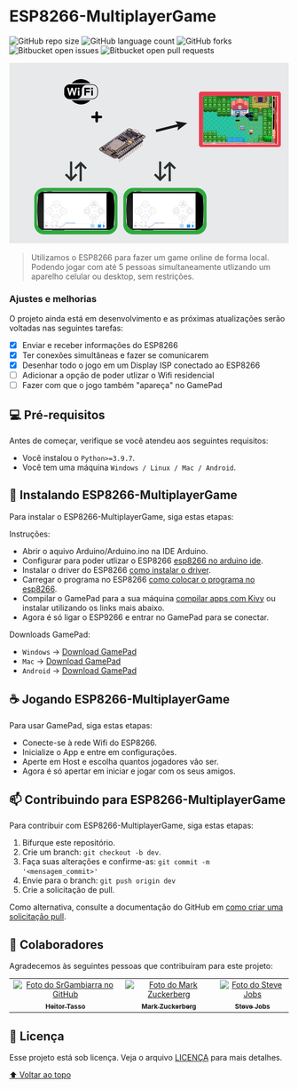 # ESP8266-MultiplayerGame

<!---Esses são exemplos. Veja https://shields.io para outras pessoas ou para personalizar este conjunto de escudos. Você pode querer incluir dependências, status do projeto e informações de licença aqui--->

![GitHub repo size](https://img.shields.io/github/repo-size/SrGambiarra/ESP8266-MultiplayerGame?style=for-the-badge)
![GitHub language count](https://img.shields.io/github/languages/count/SrGambiarra/ESP8266-MultiplayerGame?style=for-the-badge)
![GitHub forks](https://img.shields.io/github/forks/SrGambiarra/ESP8266-MultiplayerGame?style=for-the-badge)
![Bitbucket open issues](https://img.shields.io/bitbucket/issues/SrGambiarra/ESP8266-MultiplayerGame?style=for-the-badge)
![Bitbucket open pull requests](https://img.shields.io/bitbucket/pr-raw/SrGambiarra/ESP8266-MultiplayerGame?style=for-the-badge)

<img src="exemplo-image.png" alt="exemplo imagem">

> Utilizamos o ESP8266 para fazer um game online de forma local. Podendo jogar com até 5 pessoas simultaneamente utlizando um aparelho celular ou desktop, sem restrições.

### Ajustes e melhorias

O projeto ainda está em desenvolvimento e as próximas atualizações serão voltadas nas seguintes tarefas:

- [x] Enviar e receber informações do ESP8266
- [x] Ter conexões simultâneas e fazer se comunicarem
- [x] Desenhar todo o jogo em um Display ISP conectado ao ESP8266
- [ ] Adicionar a opção de poder utlizar o Wifi residencial
- [ ] Fazer com que o jogo também "apareça" no GamePad

## 💻 Pré-requisitos

Antes de começar, verifique se você atendeu aos seguintes requisitos:
<!---Estes são apenas requisitos de exemplo. Adicionar, duplicar ou remover conforme necessário--->
* Você instalou o `Python>=3.9.7`.
* Você tem uma máquina `Windows / Linux / Mac / Android`.

## 🚀 Instalando ESP8266-MultiplayerGame

Para instalar o ESP8266-MultiplayerGame, siga estas etapas:

Instruções:

 - Abrir o aquivo Arduino/Arduino.ino na IDE Arduino.
 - Configurar para poder utlizar o ESP8266 [esp8266 no arduino ide](https://www.robocore.net/tutoriais/programando-o-esp8266-pela-arduino-ide).
 - Instalar o driver do ESP8266 [como instalar o driver](https://www.blogdarobotica.com/2020/05/26/instalando-driver-serial-para-nodemcu-com-chip-ch340/#:~:text=Caso%20a%20placa%20NODEMCU%20ESP8266,NODEMCU%20ESP8266%20n%C3%A3o%20foi%20reconhecida.&text=Ap%C3%B3s%20a%20conclus%C3%A3o%20do%20download,instala%C3%A7%C3%A3o%2C%20conforme%20a%20Figura%205.).
  - Carregar o programa no ESP8266 [como colocar o programa no esp8266](https://seurobo.com.br/como-enviar-o-programa-para-o-arduino-uno-mega-ou-outros/).
  - Compilar o GamePad para a sua máquina [compilar apps com Kivy](https://kivy.org/doc/stable/guide/packaging.html) ou instalar utilizando os links mais abaixo.
  - Agora é só ligar o ESP9266 e entrar no GamePad para se conectar.

Downloads GamePad:
 - `Windows` -> [Download GamePad]()
 - `Mac` -> [Download GamePad]()
 - `Android` -> [Download GamePad]()

## ☕ Jogando ESP8266-MultiplayerGame

Para usar GamePad, siga estas etapas:

 - Conecte-se à rede Wifi do ESP8266.
 - Inicialize o App e entre em configurações.
 - Aperte em Host e escolha quantos jogadores vão ser.
 - Agora é só apertar em iniciar e jogar com os seus amigos.


## 📫 Contribuindo para ESP8266-MultiplayerGame
<!---Se o seu README for longo ou se você tiver algum processo ou etapas específicas que deseja que os contribuidores sigam, considere a criação de um arquivo CONTRIBUTING.md separado--->
Para contribuir com ESP8266-MultiplayerGame, siga estas etapas:

1. Bifurque este repositório.
2. Crie um branch: `git checkout -b dev`.
3. Faça suas alterações e confirme-as: `git commit -m '<mensagem_commit>'`
4. Envie para o branch: `git push origin dev`
5. Crie a solicitação de pull.

Como alternativa, consulte a documentação do GitHub em [como criar uma solicitação pull](https://help.github.com/en/github/collaborating-with-issues-and-pull-requests/creating-a-pull-request).

## 🤝 Colaboradores

Agradecemos às seguintes pessoas que contribuíram para este projeto:

<table>
  <tr>
    <td align="center">
      <a href="#">
        <img src="https://avatars.githubusercontent.com/u/87236158?v=4" width="100px;" alt="Foto do SrGambiarra no GitHub"/><br>
        <sub>
          <b>Heitor Tasso</b>
        </sub>
      </a>
    </td>
    <td align="center">
      <a href="#">
        <img src="https://s2.glbimg.com/FUcw2usZfSTL6yCCGj3L3v3SpJ8=/smart/e.glbimg.com/og/ed/f/original/2019/04/25/zuckerberg_podcast.jpg" width="100px;" alt="Foto do Mark Zuckerberg"/><br>
        <sub>
          <b>Mark Zuckerberg</b>
        </sub>
      </a>
    </td>
    <td align="center">
      <a href="#">
        <img src="https://miro.medium.com/max/360/0*1SkS3mSorArvY9kS.jpg" width="100px;" alt="Foto do Steve Jobs"/><br>
        <sub>
          <b>Steve Jobs</b>
        </sub>
      </a>
    </td>
  </tr>
</table>


## 📝 Licença

Esse projeto está sob licença. Veja o arquivo [LICENÇA](LICENSE.md) para mais detalhes.

[⬆ Voltar ao topo](#ESP8266-MultiplayerGame)<br>
